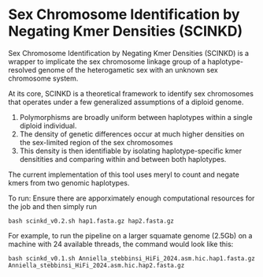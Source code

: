 # Sex Chromosome Identification by Negating Kmer Densities (SCINKD)
Sex Chromosome Identification by Negating Kmer Densities (SCINKD) is a wrapper to implicate the sex chromosome linkage group of a haplotype-resolved genome of the heterogametic sex with an unknown sex chromosome system.

At its core, SCINKD is a theoretical framework to identify sex chromosomes that operates under a few generalized assumptions of a diploid genome.
  1. Polymorphisms are broadly uniform between haplotypes within a single diploid individual.
  2. The density of genetic differences occur at much higher densities on the sex-limited region of the sex chromosomes
  3. This density is then identifiable by isolating haplotype-specific kmer densitities and comparing within and between both haplotypes.

The current implementation of this tool uses meryl to count and negate kmers from two genomic haplotypes.

To run: Ensure there are apporximately enough computational resources for the job and then simply run
```
bash scinkd_v0.2.sh hap1.fasta.gz hap2.fasta.gz 
```
For example, to run the pipeline on a larger squamate genome (2.5Gb) on a machine with 24 available threads, the command would look like this:
```
bash scinkd_v0.1.sh Anniella_stebbinsi_HiFi_2024.asm.hic.hap1.fasta.gz Anniella_stebbinsi_HiFi_2024.asm.hic.hap2.fasta.gz
```
